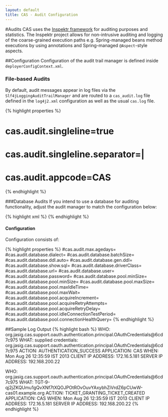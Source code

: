 ```yaml
---
layout: default
title: CAS - Audit Configuration
---
```


#Audits
CAS uses the [Inspektr framework](https://github.com/Jasig/inspektr) for auditing purposes
and statistics. The Inspektr project allows for non-intrusive auditing and logging of the
coarse-grained execution paths e.g. Spring-managed beans method executions by using annotations
and Spring-managed `@Aspect`-style aspects.

##Configuration
Configuration of the audit trail manager is defined inside `deployerConfigContext.xml`.

### File-based Audits
By default, audit messages appear in log files via the `Slf4jLoggingAuditTrailManager` and are routed to
a `cas_audit.log` file defined in the `log4j2.xml` configuration as well as the usual `cas.log` file.

{% highlight properties %}
# cas.audit.singleline=true
# cas.audit.singleline.separator=|
# cas.audit.appcode=CAS
{% endhighlight %}

###Database Audits
If you intend to use a database
for auditing functionality, adjust the audit manager to match the configuration below:

{% highlight xml %}
<import resource="classpath:inspektr-jdbc-audit-config.xml" />
{% endhighlight %}


#### Configuration
Configuration consists of:

{% highlight properties %}
#cas.audit.max.agedays=
#cas.audit.database.dialect=
#cas.audit.database.batchSize=
#cas.audit.database.ddl.auto=
#cas.audit.database.gen.ddl=
#cas.audit.database.show.sql=
#cas.audit.database.driverClass=
#cas.audit.database.url=
#cas.audit.database.user=
#cas.audit.database.password=
#cas.audit.database.pool.minSize=
#cas.audit.database.pool.minSize=
#cas.audit.database.pool.maxSize=
#cas.audit.database.pool.maxIdleTime=
#cas.audit.database.pool.maxWait=
#cas.audit.database.pool.acquireIncrement=
#cas.audit.database.pool.acquireRetryAttempts=
#cas.audit.database.pool.acquireRetryDelay=
#cas.audit.database.pool.idleConnectionTestPeriod=
#cas.audit.database.pool.connectionHealthQuery=
{% endhighlight %}


##Sample Log Output
{% highlight bash %}
WHO: org.jasig.cas.support.oauth.authentication.principal.OAuthCredentials@6cd7c975
WHAT: supplied credentials: org.jasig.cas.support.oauth.authentication.principal.OAuthCredentials@6cd7c975
ACTION: AUTHENTICATION_SUCCESS
APPLICATION: CAS
WHEN: Mon Aug 26 12:35:59 IST 2013
CLIENT IP ADDRESS: 172.16.5.181
SERVER IP ADDRESS: 192.168.200.22

WHO: org.jasig.cas.support.oauth.authentication.principal.OAuthCredentials@6cd7c975
WHAT: TGT-9-qj2jZKQUmu1gQvXNf7tXQOJPOtROvOuvYAxybhZiVrdZ6pCUwW-cas01.example.org
ACTION: TICKET_GRANTING_TICKET_CREATED
APPLICATION: CAS
WHEN: Mon Aug 26 12:35:59 IST 2013
CLIENT IP ADDRESS: 172.16.5.181
SERVER IP ADDRESS: 192.168.200.22
{% endhighlight %}

